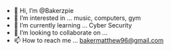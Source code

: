 - 👋 Hi, I’m @Bakerzpie
- 👀 I’m interested in ... music, computers, gym
- 🌱 I’m currently learning ... Cyber Security 
- 💞️ I’m looking to collaborate on ... 
- 📫 How to reach me ... bakermatthew96@gmail.com

<!---
Bakerzpie/Bakerzpie is a ✨ special ✨ repository because its `README.md` (this file) appears on your GitHub profile.
You can click the Preview link to take a look at your changes.
--->

